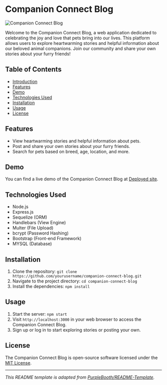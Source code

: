 # Companion Connect Blog

![Companion Connect Blog](https://example.com/companion-connect-blog-logo.png)

Welcome to the Companion Connect Blog, a web application dedicated to celebrating the joy and love that pets bring into our lives. This platform allows users to explore heartwarming stories and helpful information about our beloved animal companions. Join our community and share your own stories about your furry friends!

## Table of Contents
- [Introduction](#companion-connect-blog)
- [Features](#features)
- [Demo](#demo)
- [Technologies Used](#technologies-used)
- [Installation](#installation)
- [Usage](#usage)
- [License](#license)

## Features
- View heartwarming stories and helpful information about pets.
- Post and share your own stories about your furry friends.
- Search for pets based on breed, age, location, and more.

## Demo
You can find a live demo of the Companion Connect Blog at [Deployed site](https://companion-connect-2872c986be71.herokuapp.com/).

## Technologies Used
- Node.js
- Express.js
- Sequelize (ORM)
- Handlebars (View Engine)
- Multer (File Upload)
- bcrypt (Password Hashing)
- Bootstrap (Front-end Framework)
- MYSQL (Database)

## Installation
1. Clone the repository: `git clone https://github.com/yourusername/companion-connect-blog.git`
2. Navigate to the project directory: `cd companion-connect-blog`
3. Install the dependencies: `npm install`

## Usage
1. Start the server: `npm start`
2. Visit `http://localhost:3000` in your web browser to access the Companion Connect Blog.
3. Sign up or log in to start exploring stories or posting your own.

## License
The Companion Connect Blog is open-source software licensed under the [MIT License](https://opensource.org/licenses/MIT).

---
*This README template is adapted from [PurpleBooth/README-Template](https://github.com/PurpleBooth/a-good-readme-template).*
